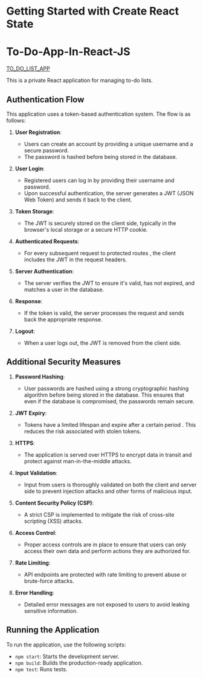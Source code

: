 # Getting Started with Create React State

# To-Do-App-In-React-JS
 [TO_DO_LIST_APP](https://github.com/DevilANANDGupta/TO_DO_LIST_APP_REACT)

This is a private React application for managing to-do lists.

## Authentication Flow

This application uses a token-based authentication system. The flow is as follows:

1. **User Registration**:
   - Users can create an account by providing a unique username and a secure password.
   - The password is hashed before being stored in the database.

2. **User Login**:
   - Registered users can log in by providing their username and password.
   - Upon successful authentication, the server generates a JWT (JSON Web Token) and sends it back to the client.

3. **Token Storage**:
   - The JWT is securely stored on the client side, typically in the browser's local storage or a secure HTTP cookie.

4. **Authenticated Requests**:
   - For every subsequent request to protected routes , the client includes the JWT in the request headers.

5. **Server Authentication**:
   - The server verifies the JWT to ensure it's valid, has not expired, and matches a user in the database.

6. **Response**:
   - If the token is valid, the server processes the request and sends back the appropriate response.

7. **Logout**:
   - When a user logs out, the JWT is removed from the client side.

## Additional Security Measures

1. **Password Hashing**:
   - User passwords are hashed using a strong cryptographic hashing algorithm before being stored in the database. This ensures that even if the database is compromised, the passwords remain secure.

2. **JWT Expiry**:
   - Tokens have a limited lifespan and expire after a certain period . This reduces the risk associated with stolen tokens.

3. **HTTPS**:
   - The application is served over HTTPS to encrypt data in transit and protect against man-in-the-middle attacks.

4. **Input Validation**:
   - Input from users is thoroughly validated on both the client and server side to prevent injection attacks and other forms of malicious input.

5. **Content Security Policy (CSP)**:
   - A strict CSP is implemented to mitigate the risk of cross-site scripting (XSS) attacks.

6. **Access Control**:
   - Proper access controls are in place to ensure that users can only access their own data and perform actions they are authorized for.

7. **Rate Limiting**:
   - API endpoints are protected with rate limiting to prevent abuse or brute-force attacks.

8. **Error Handling**:
   - Detailed error messages are not exposed to users to avoid leaking sensitive information.

## Running the Application

To run the application, use the following scripts:

- `npm start`: Starts the development server.
- `npm build`: Builds the production-ready application.
- `npm test`: Runs tests.



